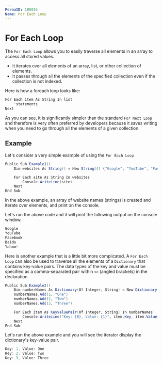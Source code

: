 ```yaml
---
PermaID: 100016
Name: For Each Loop
---
```


# For Each Loop

The `For Each Loop` allows you to easily traverse all elements in an array to access all stored values.

 - It iterates over all elements of an array, list, or other collection of elements. 
 - It passes through all the elements of the specified collection even if the collection is not indexed.

Here is how a foreach loop looks like:

```csharp
For Each item As String In list
    'statements
Next
```

As you can see, it is significantly simpler than the standard `For Next Loop` and therefore is very often preferred by developers because it saves writing when you need to go through all the elements of a given collection.

## Example

Let's consider a very simple example of using the `For Each Loop` 

```csharp
Public Sub Example1()
    Dim websites As String() = New String(4) {"Google", "YouTube", "Facebook", "Baidu", "Yahoo"}

    For Each site As String In websites
        Console.WriteLine(site)
    Next
End Sub
```

In the above example, an array of website names (strings) is created and iterate over elements, and print on the console.


Let's run the above code and it will print the following output on the console window.

```csharp
Google
YouTube
Facebook
Baidu
Yahoo!
```

Here is another example that is a little bit more complicated. A `For Each Loop` can also be used to traverse all the elements of a `Dictionary` that contains key-value pairs. 
The data types of the key and value must be specified as a comma-separated pair within `<>` (angled brackets) in the declaration.

```csharp
Public Sub Example2()
    Dim numberNames As Dictionary(Of Integer, String) = New Dictionary(Of Integer, String)()
    numberNames.Add(1, "One")
    numberNames.Add(2, "Two")
    numberNames.Add(3, "Three")

    For Each item As KeyValuePair(Of Integer, String) In numberNames
        Console.WriteLine("Key: {0}, Value: {1}", item.Key, item.Value)
    Next
End Sub
```

Let's run the above example and you will see the iterator display the dictionary's key-value pair.


```csharp
Key: 1, Value: One
Key: 2, Value: Two
Key: 3, Value: Three
```
